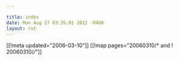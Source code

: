 ```yaml
---

title: index
date: Mon Aug 27 03:35:01 2012 -0400
layout: rut
---
```


[[!meta updated="2006-03-10"]]
[[!map pages="20060310/* and ! 20060310/*/*"]]
